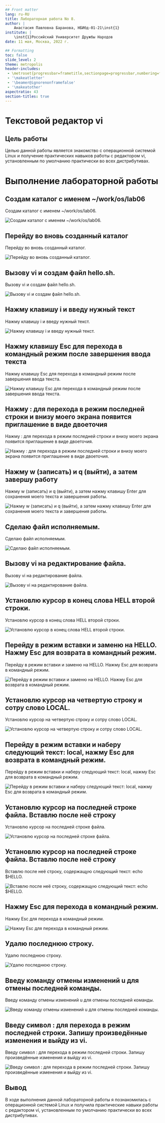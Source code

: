 ```yaml
---
## Front matter
lang: ru-RU
title: Лабораторная работа No 8.
author: |
    Анастасия Павловна Баранова, НБИбд-01-21\inst{1}
institute: |
	\inst{1}Российский Университет Дружбы Народов
date: 11 мая, Москва, 2022 г.

## Formatting
toc: false
slide_level: 2
theme: metropolis
header-includes: 
 - \metroset{progressbar=frametitle,sectionpage=progressbar,numbering=fraction}
 - '\makeatletter'
 - '\beamer@ignorenonframefalse'
 - '\makeatother'
aspectratio: 43
section-titles: true
---
```


# Текстовой редактор vi

## Цель работы

Целью данной работы является знакомство с операционной системой Linux и получение практических навыков работы с редактором vi, установленным по умолчанию практически во всех дистрибутивах.

# Выполнение лабораторной работы

## Создам каталог с именем ~/work/os/lab06

Создам каталог с именем ~/work/os/lab06.

![Создам каталог с именем ~/work/os/lab06.](../report/image/08_1.png)

## Перейду во вновь созданный каталог

Перейду во вновь созданный каталог.

![Перейду во вновь созданный каталог.](../report/image/08_2.png)

## Вызову vi и создам файл hello.sh.

Вызову vi и создам файл hello.sh.

![Вызову vi и создам файл hello.sh.](../report/image/08_3.png)

## Нажму клавишу i и введу нужный текст

Нажму клавишу i и введу нужный текст.

![Нажму клавишу i и введу нужный текст.](../report/image/08_4.png)

## Нажму клавишу Esc для перехода в командный режим после завершения ввода текста

Нажму клавишу Esc для перехода в командный режим после завершения ввода текста.

![Нажму клавишу Esc для перехода в командный режим после завершения ввода текста.](../report/image/08_5.png)

## Нажму : для перехода в режим последней строки и внизу моего экрана появится приглашение в виде двоеточия

Нажму : для перехода в режим последней строки и внизу моего экрана появится приглашение в виде двоеточия.

![Нажму : для перехода в режим последней строки и внизу моего экрана появится приглашение в виде двоеточия.](../report/image/08_6.png)

## Нажму w (записать) и q (выйти), а затем завершу работу

Нажму w (записать) и q (выйти), а затем нажму клавишу Enter для сохранения моего текста и завершения работы.

![Нажму w (записать) и q (выйти), а затем нажму клавишу Enter для сохранения моего текста и завершения работы.](../report/image/08_7.png)

## Сделаю файл исполняемым.

Сделаю файл исполняемым.

![Сделаю файл исполняемым.](../report/image/08_8.png)

## Вызову vi на редактирование файла.

Вызову vi на редактирование файла.

![Вызову vi на редактирование файла.](../report/image/08_9.png)

## Установлю курсор в конец слова HELL второй строки.

Установлю курсор в конец слова HELL второй строки.

![Установлю курсор в конец слова HELL второй строки.](../report/image/08_10.png)

## Перейду в режим вставки и заменю на HELLO. Нажму Esc для возврата в командный режим.

Перейду в режим вставки и заменю на HELLO. Нажму Esc для возврата в командный режим.

![Перейду в режим вставки и заменю на HELLO. Нажму Esc для возврата в командный режим.](../report/image/08_11.png)

## Установлю курсор на четвертую строку и сотру слово LOCAL.

Установлю курсор на четвертую строку и сотру слово LOCAL.

![Установлю курсор на четвертую строку и сотру слово LOCAL.](../report/image/08_12.png)

## Перейду в режим вставки и наберу следующий текст: local, нажму Esc для возврата в командный режим.

Перейду в режим вставки и наберу следующий текст: local, нажму Esc для возврата в командный режим.

![Перейду в режим вставки и наберу следующий текст: local, нажму Esc для возврата в командный режим.](../report/image/08_13.png)

## Установлю курсор на последней строке файла. Вставлю после неё строку

Установлю курсор на последней строке файла. 

![Установлю курсор на последней строке файла.](../report/image/08_14.png)

## Установлю курсор на последней строке файла. Вставлю после неё строку

Вставлю после неё строку, содержащую следующий текст: echo $HELLO.

![Вставлю после неё строку, содержащую следующий текст: echo $HELLO.](../report/image/08_15.png)

## Нажму Esc для перехода в командный режим.

Нажму Esc для перехода в командный режим.

![Нажму Esc для перехода в командный режим.](../report/image/08_16.png)

## Удалю последнюю строку.

Удалю последнюю строку.

![Удалю последнюю строку.](../report/image/08_17.png)

## Введу команду отмены изменений u для отмены последней команды.

Введу команду отмены изменений u для отмены последней команды.

![Введу команду отмены изменений u для отмены последней команды.](../report/image/08_18.png)

## Введу символ : для перехода в режим последней строки. Запишу произведённые изменения и выйду из vi.

Введу символ : для перехода в режим последней строки. Запишу произведённые изменения и выйду из vi.

![Введу символ : для перехода в режим последней строки. Запишу произведённые изменения и выйду из vi.](../report/image/08_19.png)

## Вывод

В ходе выполнения данной лабораторной работы я познакомилась с операционной системой Linux и получила практические навыки работы с редактором vi, установленным по умолчанию практически во всех дистрибутивах.